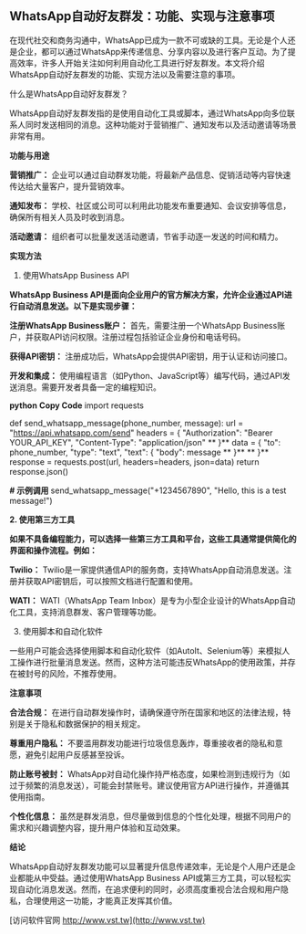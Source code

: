 ## **WhatsApp自动好友群发：功能、实现与注意事项**

在现代社交和商务沟通中，WhatsApp已成为一款不可或缺的工具。无论是个人还是企业，都可以通过WhatsApp来传递信息、分享内容以及进行客户互动。为了提高效率，许多人开始关注如何利用自动化工具进行好友群发。本文将介绍WhatsApp自动好友群发的功能、实现方法以及需要注意的事项。

什么是WhatsApp自动好友群发？

WhatsApp自动好友群发指的是使用自动化工具或脚本，通过WhatsApp向多位联系人同时发送相同的消息。这种功能对于营销推广、通知发布以及活动邀请等场景非常有用。

**功能与用途**

**营销推广：**
企业可以通过自动群发功能，将最新产品信息、促销活动等内容快速传达给大量客户，提升营销效率。

**通知发布：**
学校、社区或公司可以利用此功能发布重要通知、会议安排等信息，确保所有相关人员及时收到消息。

**活动邀请：**
组织者可以批量发送活动邀请，节省手动逐一发送的时间和精力。

**实现方法**
1. 使用WhatsApp Business API

**WhatsApp Business API是面向企业用户的官方解决方案，允许企业通过API进行自动消息发送。以下是实现步骤：**

**注册WhatsApp Business账户：**
首先，需要注册一个WhatsApp Business账户，并获取API访问权限。注册过程包括验证企业身份和电话号码。

**获得API密钥：**
注册成功后，WhatsApp会提供API密钥，用于认证和访问接口。

**开发和集成：**
使用编程语言（如Python、JavaScript等）编写代码，通过API发送消息。需要开发者具备一定的编程知识。

**python**
**Copy Code**
import requests

def send_whatsapp_message(phone_number, message):
    url = "https://api.whatsapp.com/send"
    headers = {
        "Authorization": "Bearer YOUR_API_KEY",
        "Content-Type": "application/json"
**    }**
    data = {
        "to": phone_number,
        "type": "text",
        "text": {
            "body": message
**        }**
**    }**
    response = requests.post(url, headers=headers, json=data)
    return response.json()

**# 示例调用**
send_whatsapp_message("+1234567890", "Hello, this is a test message!")

**2. 使用第三方工具**

**如果不具备编程能力，可以选择一些第三方工具和平台，这些工具通常提供简化的界面和操作流程。例如：**

**Twilio：**
Twilio是一家提供通信API的服务商，支持WhatsApp自动消息发送。注册并获取API密钥后，可以按照文档进行配置和使用。

**WATI：**
WATI（WhatsApp Team Inbox）是专为小型企业设计的WhatsApp自动化工具，支持消息群发、客户管理等功能。

3. 使用脚本和自动化软件

一些用户可能会选择使用脚本和自动化软件（如AutoIt、Selenium等）来模拟人工操作进行批量消息发送。然而，这种方法可能违反WhatsApp的使用政策，并存在被封号的风险，不推荐使用。

**注意事项**

**合法合规：**
在进行自动群发操作时，请确保遵守所在国家和地区的法律法规，特别是关于隐私和数据保护的相关规定。

**尊重用户隐私：**
不要滥用群发功能进行垃圾信息轰炸，尊重接收者的隐私和意愿，避免引起用户反感甚至投诉。

**防止账号被封：**
WhatsApp对自动化操作持严格态度，如果检测到违规行为（如过于频繁的消息发送），可能会封禁账号。建议使用官方API进行操作，并遵循其使用指南。

**个性化信息：**
虽然是群发消息，但尽量做到信息的个性化处理，根据不同用户的需求和兴趣调整内容，提升用户体验和互动效果。

**结论**

WhatsApp自动好友群发功能可以显著提升信息传递效率，无论是个人用户还是企业都能从中受益。通过使用WhatsApp Business API或第三方工具，可以轻松实现自动化消息发送。然而，在追求便利的同时，必须高度重视合法合规和用户隐私，合理使用这一功能，才能真正发挥其价值。


[访问软件官网 http://www.vst.tw](http://www.vst.tw)
